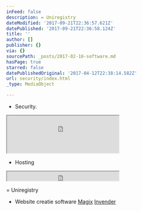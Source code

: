 ```yaml
---
inFeed: false
description: = Uniregistry
dateModified: '2017-09-21T22:36:57.621Z'
datePublished: '2017-09-21T22:36:58.124Z'
title: ''
author: []
publisher: {}
via: {}
sourcePath: _posts/2017-02-16-software.md
hasPage: true
starred: false
datePublishedOriginal: '2017-04-12T22:38:14.582Z'
url: security/index.html
_type: MediaObject

---
```

* Security.

<iframe src="https://the-grid.github.io/ed-userhtml/?g=eJxVkE1PwzAMhu_9FSZ3lrYTA3VtkfiQQAKBtF04Ve6SJdGStko9ugnx3wldJ4Qvr18rsf04v3h4u19_vD-CJmfLKD-LRBGET9rT0coyEuYTviII4fBwORhBOoN0EcfdYTmWtTRKUwY3v5Xgo-_QY_qc1604BkHQXm4Lpom6jPNhGGb13lq1Ry9mm9ZxIn5LVFylcVwlaZXM59eLpLo7v2FA6JWkglW1xWbHytw4Bb3f_O_ZOvQ0ayx_dqhkzxtRV-aUkpbKG8EH0-ykbRAdX7VbGtBL_rdL1ygGaMOgp_XrC9CeWm_QMhiBCnbiT0b6CTwYCK5uvZA-i5dhN44lRFE4w4TPxwv_AM6Oefg" height="100" style=""></iframe>

* Hosting

<iframe src="https://the-grid.github.io/ed-userhtml/?g=eJxVjrEOwiAURXe_gvABhepiqtVVE93cm1dBeCkF8voM9u-tcdHtnuWcu9qD8GQfrfTMuVGqlFLN6Uk-TYzRVTEolzhV2ecjPNC09Vqvt7XeSMFAznIruz5AHORhj6MTE93_XH0agfijOY_g7KSi6Tv8TvbWERpVMA42RIBR_aZzdFJAWAqn2_Ui-MmJEIIUE8_BtrKgYd_UWufXzlt0nj8gFuoTGUuN3i2nFBzEGylOT4U" height="25" style=""></iframe>

= Uniregistry

* Website creatie software
[Magix][0]
[Invender][1]

[0]: http://www.magix.com/ap/tradetracker/?tt=2074_12_133761_Magix&r=%2F
[1]: http://www.invender.nl/ttiv/index.php?tt=352_12_133761_Invender&r=%2F